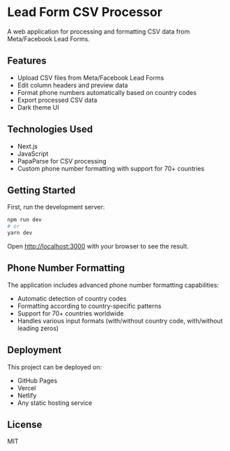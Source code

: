# Lead Form CSV Processor

A web application for processing and formatting CSV data from Meta/Facebook Lead Forms.

## Features

- Upload CSV files from Meta/Facebook Lead Forms
- Edit column headers and preview data
- Format phone numbers automatically based on country codes
- Export processed CSV data
- Dark theme UI

## Technologies Used

- Next.js
- JavaScript
- PapaParse for CSV processing
- Custom phone number formatting with support for 70+ countries

## Getting Started

First, run the development server:

```bash
npm run dev
# or
yarn dev
```

Open [http://localhost:3000](http://localhost:3000) with your browser to see the result.

## Phone Number Formatting

The application includes advanced phone number formatting capabilities:
- Automatic detection of country codes
- Formatting according to country-specific patterns
- Support for 70+ countries worldwide
- Handles various input formats (with/without country code, with/without leading zeros)

## Deployment

This project can be deployed on:
- GitHub Pages
- Vercel
- Netlify
- Any static hosting service

## License

MIT
